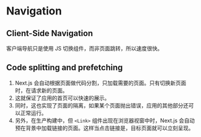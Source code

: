 # Navigation


## Client-Side Navigation
客户端导航只是使用 JS 切换组件，而非页面跳转，所以速度很快。


## Code splitting and prefetching
1. Next.js 会自动根据页面做代码分割，只加载需要的页面。只有切换新页面时，在请求新的页面。
2. 这就保证了应用的首页可以快速的展示。
3. 同时，这也实现了页面的隔离，如果某个页面抛出错误，应用的其他部分还可以正常运行。
4. 另外，在生产构建中，但 `<Link>` 组件出现在浏览器视窗中时，Next.js 会自动预在背景中加载链接的页面。这样当点击链接是，目标页面就可以立刻呈现。